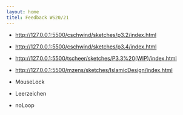 ```yaml
---
layout: home
titel: Feedback WS20/21
---
```



- http://127.0.0.1:5500/cschwind/sketches/p3.2/index.html
- http://127.0.0.1:5500/cschwind/sketches/p3.4/index.html
- http://127.0.0.1:5500/tscheer/sketches/P3.3%20(WIP)/index.html
- http://127.0.0.1:5500/mzens/sketches/IslamicDesign/index.html

 - MouseLock
 - Leerzeichen
 - noLoop